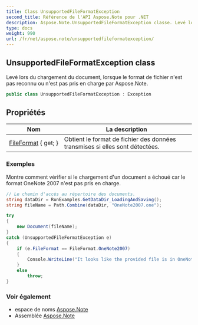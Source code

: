 ```yaml
---
title: Class UnsupportedFileFormatException
second_title: Référence de l'API Aspose.Note pour .NET
description: Aspose.Note.UnsupportedFileFormatException classe. Levé lors du chargement du document lorsque le format de fichier nest pas reconnu ou nest pas pris en charge par Aspose.Note.
type: docs
weight: 990
url: /fr/net/aspose.note/unsupportedfileformatexception/
---
```

## UnsupportedFileFormatException class

Levé lors du chargement du document, lorsque le format de fichier n'est pas reconnu ou n'est pas pris en charge par Aspose.Note.

```csharp
public class UnsupportedFileFormatException : Exception
```

## Propriétés

| Nom | La description |
| --- | --- |
| [FileFormat](../../aspose.note/unsupportedfileformatexception/fileformat/) { get; } | Obtient le format de fichier des données transmises si elles sont détectées. |

### Exemples

Montre comment vérifier si le chargement d'un document a échoué car le format OneNote 2007 n'est pas pris en charge.

```csharp
// Le chemin d'accès au répertoire des documents.
string dataDir = RunExamples.GetDataDir_LoadingAndSaving();
string fileName = Path.Combine(dataDir, "OneNote2007.one");

try
{
    new Document(fileName);
}
catch (UnsupportedFileFormatException e)
{
    if (e.FileFormat == FileFormat.OneNote2007)
    {
        Console.WriteLine("It looks like the provided file is in OneNote 2007 format that is not supported.");
    }
    else
        throw;
}
```

### Voir également

* espace de noms [Aspose.Note](../../aspose.note/)
* Assemblée [Aspose.Note](../../)


